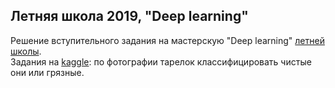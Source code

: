 Летняя школа 2019, "Deep learning"
--
Решение вступительного задания на мастерскую "Deep learning" [летней школы](https://letnyayashkola.org). <br/>
Задания на [kaggle](https://www.kaggle.com/c/superbowllsh): по фотографии тарелок классифицировать чистые они или грязные.